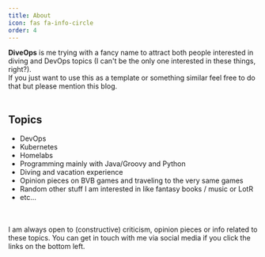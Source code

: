 ```yaml
---
title: About
icon: fas fa-info-circle
order: 4
---
```


**DiveOps** is me trying with a fancy name to attract both people interested in diving and DevOps topics (I can't be the only one interested in these things, right?).<br>
If you just want to use this as a template or something similar feel free to do that but please mention this blog.<br>
<br>


## Topics

- DevOps
- Kubernetes
- Homelabs
- Programming mainly with Java/Groovy and Python
- Diving and vacation experience
- Opinion pieces on BVB games and traveling to the very same games
- Random other stuff I am interested in like fantasy books / music or LotR
- etc...
<br>
<br>
I am always open to (constructive) criticism, opinion pieces or info related to these topics. You can get in touch with me via social media if you click the links on the bottom left.